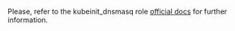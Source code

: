 Please, refer to the kubeinit_dnsmasq role
[official docs](https://kubeinit.github.io/kubeinit/roles/role-kubeinit_dnsmasq.html)
for further information.
